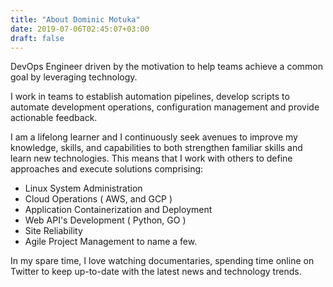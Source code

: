 ```yaml
---
title: "About Dominic Motuka"
date: 2019-07-06T02:45:07+03:00
draft: false
---
```


DevOps Engineer driven by the motivation to help teams achieve a common goal by leveraging technology.

I work in teams to establish automation pipelines, develop scripts to automate development operations, configuration management and provide actionable feedback.

I am a lifelong learner and I continuously seek avenues to improve my knowledge, skills, and capabilities to both strengthen familiar skills and learn new technologies. This means that I work with others to  define approaches and execute solutions comprising:

- Linux System Administration
- Cloud Operations ( AWS, and GCP )
- Application Containerization and Deployment
- Web API's Development ( Python, GO )
- Site Reliability
- Agile Project Management to name a few.

In my spare time, I love watching documentaries, spending time online on Twitter to keep up-to-date with the latest news and technology trends.
